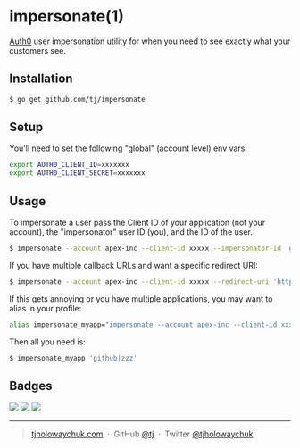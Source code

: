 
# impersonate(1)

[Auth0](https://auth0.com/) user impersonation utility for when you need to see
exactly what your customers see.

## Installation

```sh
$ go get github.com/tj/impersonate
```

## Setup

You'll need to set the following "global" (account level) env vars:

```sh
export AUTH0_CLIENT_ID=xxxxxxx
export AUTH0_CLIENT_SECRET=xxxxxxx
```

## Usage

To impersonate a user pass the Client ID of your application (not your account),
the "impersonator" user ID (you), and the ID of the user.

```sh
$ impersonate --account apex-inc --client-id xxxxx --impersonator-id 'github|yyy' 'github|zzz'
```

If you have multiple callback URLs and want a specific redirect URI:

```sh
$ impersonate --account apex-inc --client-id xxxxx --redirect-uri 'https://foo.bar' --impersonator-id 'github|yyy' 'github|zzz'
```

If this gets annoying or you have multiple applications, you may want to alias in your profile:

```sh
alias impersonate_myapp="impersonate --account apex-inc --client-id xxxxx --impersonator-id 'github|yyy'"
```

Then all you need is:

```sh
$ impersonate_myapp 'github|zzz'
```

## Badges

![](https://img.shields.io/badge/license-MIT-blue.svg)
![](https://img.shields.io/badge/status-stable-green.svg)
[![](http://apex.sh/images/badge.svg)](https://apex.sh/ping/)

---

> [tjholowaychuk.com](http://tjholowaychuk.com) &nbsp;&middot;&nbsp;
> GitHub [@tj](https://github.com/tj) &nbsp;&middot;&nbsp;
> Twitter [@tjholowaychuk](https://twitter.com/tjholowaychuk)
